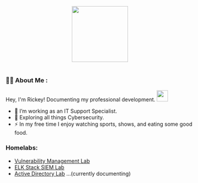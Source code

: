 <div id="header" align="center">
  <img src="https://media.giphy.com/media/5Y1miInt9GuFr7OkY4/giphy.gif" width="150"/>
</div>
<h1>
  
### :man_technologist: About Me :
Hey, I'm Rickey! Documenting my professional development. <img src="https://media.giphy.com/media/WUlplcMpOCEmTGBtBW/giphy.gif" width="30"> 
- :telescope: I’m working as an IT Support Specialist.
- :seedling: Exploring all things Cybersecurity.
- :zap: In my free time I enjoy watching sports, shows, and eating some good food. 

### Homelabs:
- [Vulnerability Management Lab](https://github.com/StarksRepo/Vulnerability-Management-Lab.git)
- [ELK Stack SIEM Lab](https://github.com/StarksRepo/Elastic-SIEM-Lab.git)
- [Active Directory Lab](https://github.com/StarksRepo/Active-Directory-Lab.git) ...(currently documenting)
